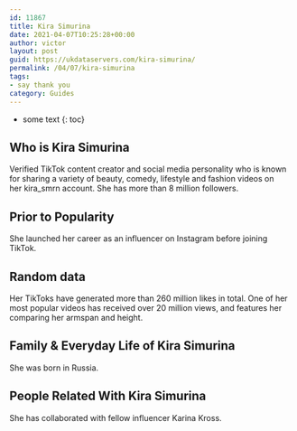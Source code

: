 ```yaml
---
id: 11867
title: Kira Simurina
date: 2021-04-07T10:25:28+00:00
author: victor
layout: post
guid: https://ukdataservers.com/kira-simurina/
permalink: /04/07/kira-simurina
tags:
- say thank you
category: Guides
---
```


* some text
{: toc}


## Who is Kira Simurina



Verified TikTok content creator and social media personality who is known for sharing a variety of beauty, comedy, lifestyle and fashion videos on her kira_smrn account. She has more than 8 million followers.

                
                
                
## Prior to Popularity



She launched her career as an influencer on Instagram before joining TikTok.

                
                
                
## Random data



Her TikToks have generated more than 260 million likes in total. One of her most popular videos has received over 20 million views, and features her comparing her armspan and height. 

                
                
                
## Family & Everyday Life of Kira Simurina



She was born in Russia.

                
                
                
## People Related With Kira Simurina



She has collaborated with fellow influencer Karina Kross. 

                
              
            
          
          
          